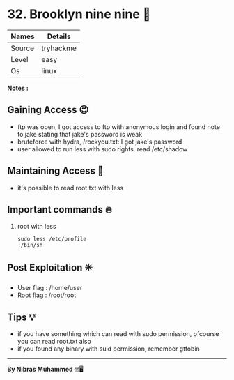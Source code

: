 # 32. Brooklyn nine nine 🧭
Names | Details
--------|-----
Source | tryhackme
Level | easy
Os | linux

**Notes :**




## Gaining Access 😉
- ftp was open, I got access to ftp with anonymous login and found note to jake stating that jake's password is weak
- bruteforce with hydra, /rockyou.txt: I got jake's password
- user allowed to run less with sudo rights. read /etc/shadow



## Maintaining Access 🥷
- it's possible to read root.txt with less


## Important commands 🔥
1. root with less
	```
	sudo less /etc/profile
	!/bin/sh
	```

## Post Exploitation ✴️
- User flag : /home/user
- Root flag : /root/root
## Tips 💡
- if you have something which can read with sudo permission, ofcourse you can read root.txt also
- if you found any binary with suid permission, remember gtfobin


--------------------------------
**By Nibras Muhammed** 🤓🖥️






